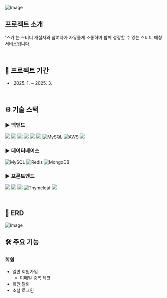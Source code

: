 ![Image](https://github.com/user-attachments/assets/23eca6ef-ab6b-4574-8669-b0f866396497)

## 프로젝트 소개
'스카'는 스터디 개설자와 참여자가 자유롭게 소통하며 함께 성장할 수 있는 스터디 매칭 서비스입니다.

<br>

## 📅 프로젝트 기간
- &nbsp;2025. 1. ~ 2025. 3. 

<br>

## ⚙️ 기술 스택
### ► 백엔드
<img src="https://img.shields.io/badge/java-007396?style=for-the-badge&logo=java&logoColor=white"> <img src="https://img.shields.io/badge/spring-6DB33F?style=for-the-badge&logo=spring&logoColor=white"> <img src="https://img.shields.io/badge/spring_boot-6DB33F?style=for-the-badge&logo=springboot&logoColor=white">
<img src="https://img.shields.io/badge/spring_data_jpa-6DB33F?style=for-the-badge&logo=spring&logoColor=white">
<img src="https://img.shields.io/badge/spring_security-6DB33F?style=for-the-badge&logo=springsecurity&logoColor=white">
<img src="https://img.shields.io/badge/gradle-02303A?style=for-the-badge&logo=gradle&logoColor=white"> ![MySQL](https://img.shields.io/badge/QueryDSL-4479A1.svg?style=for-the-badge) ![AWS](https://img.shields.io/badge/AWS-%23FF9900.svg?style=for-the-badge&logo=amazon-aws&logoColor=white) <img src="https://img.shields.io/badge/docker-2496ED?style=for-the-badge&logo=docker&logoColor=white">


### ► 데이터베이스
![MySQL](https://img.shields.io/badge/mysql-4479A1.svg?style=for-the-badge&logo=mysql&logoColor=white)
![Redis](https://img.shields.io/badge/redis-%23DD0031.svg?style=for-the-badge&logo=redis&logoColor=white)
![MongoDB](https://img.shields.io/badge/MongoDB-%234ea94b.svg?style=for-the-badge&logo=mongodb&logoColor=white)


### ► 프론트엔드
<img src="https://img.shields.io/badge/html5-E34F26?style=for-the-badge&logo=html5&logoColor=white"> <img src="https://img.shields.io/badge/css-1572B6?style=for-the-badge&logo=css3&logoColor=white"> <img src="https://img.shields.io/badge/javascript-F7DF1E?style=for-the-badge&logo=javascript&logoColor=black"> ![Thymeleaf](https://img.shields.io/badge/Thymeleaf-%23005C0F.svg?style=for-the-badge&logo=Thymeleaf&logoColor=white) <img src="https://img.shields.io/badge/bootstrap-7952B3?style=for-the-badge&logo=bootstrap&logoColor=white">

<br>

## 📐 ERD
![Image](https://github.com/user-attachments/assets/d0d68106-9272-42bd-aef5-98ce24f03994)
<br>

## 🛠️ 주요 기능
### 회원
- 일반 회원가입
    - 이메일 중복 체크 
- 회원 탈퇴
- 소셜 로그인


